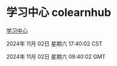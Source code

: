 # 学习中心 colearnhub
[学习中心](http://219.139.197.74:56308/colearnhub/)

2024年 11月 02日 星期六 17:40:02 CST

2024年 11月 02日 星期六 09:40:02 GMT

